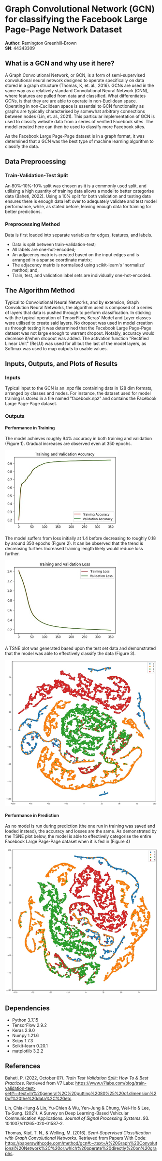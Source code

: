 # Graph Convolutional Network (GCN) for  classifying the Facebook Large Page-Page Network Dataset

**Author**: Remington Greenhill-Brown  
**SN**: 44343309
## What is a GCN and why use it here?
A Graph Convolutional Network, or GCN, is a form of semi-supervised convolutional neural network designed to operate specifically on data stored in a graph structure (Thomas, K, et. al., 2016). GCNs are used in the same way as a relatively standard Convolutional Neural Network (CNN), where features are pulled from data and classified. What differentiates GCNs, is that they are are able to operate in non-Euclidean space. Operating in non-Euclidean space is essential to GCN functionality as graphs are typically characterised by somewhat arbitrary connections between nodes (Lin, et. al., 2021). This particular implementation of GCN is used to classify website data from a series of verified Facebook sites. The model created here can then be used to classify more Facebook sites. 

As the Facebook Large Page-Page dataset is in a graph format, it was determined that a GCN was the best type of machine learning algorithm to classify the data. 
## Data Preprocessing
### Train-Validation-Test Split
An 80%-10%-10% split was chosen as it is a commonly used split, and utilising a high quantity of training data allows a model to better categorise data (Baheti, 2022). Using a 10% split for both validation and testing data ensures there is enough data left over to adequately validate and test model performance, while, as stated before, leaving enough data for training for 
better predictions.
### Preprocessing Method
Data is first loaded into separate variables for edges, features, and labels. 
* Data is split between train-validation-test;
* All labels are one-hot-encoded;
* An adjacency matrix is created based on the input edges and is arranged in a spar.se coordinate matrix;
* The adjacency matrix is normalised using scikit-learn's 'normalize' method; and,
* Train, test, and validation label sets are individually one-hot-encoded.

## The Algorithm Method
Typical to Convolutional Neural Networks, and by extension, Graph Convolution Neural Networks, the algorithm used is composed of a series of layers that data is pushed through to perform classification. In sticking with the typical operation of TensorFlow, Keras' Model and Layer classes were utilised to create said layers. No dropout was used in model creation as through testing it was determined that the Facebook Large Page-Page dataset was not large enough to warrant dropout. Notably, accuracy would decrease if/when dropout was added. The activation function "Rectified Linear Unit" (ReLU) was used for all but the last of the model layers, as Softmax was used to map outputs to usable values.

## Inputs, Outputs, and Plots of Results
### Inputs
Typical input to the GCN is an .npz file containing data in 128 dim formats, arranged by classes and nodes. For instance, the dataset used for model training is stored in a file named "facebook.npz" and contains the Facebook Large Page-Page dataset.

### Outputs
#### Performance in Training
The model achieves roughly 94% accuracy in both training and validation (Figure 1). Gradual increases are observed even at 350 epochs. 

![Accuracy Plot](images/acc.jpg)

The model suffers from loss initially at 1.4 before decreasing to roughly 0.18 by around 350 epochs (Figure 2). It can be observed that the trend is decreasing further. Increased training length likely would reduce loss further.

![Loss Plot](images/loss.jpg)

A TSNE plot was generated based upon the test set data and demonstrated that the model was able to effectively classify the data (Figure 3).

![Training TSNE](images/trainingTsne.jpg)
#### Performance in Prediction
As no model is run during prediction (the one run in training was saved and loaded instead), the accuracy and losses are the same. As demonstrated by the TSNE plot below, the model is able to effectively categorise the entire Facebook Large Page-Page dataset when it is fed in (Figure 4)

![Prediction TSNE](images/predictTsne.jpg)

## Dependencies 
* Python 3.7.15
* TensorFlow 2.9.2
* Keras 2.9.0
* Numpy 1.21.6
* Scipy 1.7.3
* Scikit-learn 0.20.1
* matplotlib 3.2.2
## References
Baheti, P. (2022, October 07). _Train Test Validation Split: How To & Best Practices_. Retrieved from V7 Labs: https://www.v7labs.com/blog/train-validation-test-set#:~:text=In%20general%2C%20putting%2080%25%20of,dimension%20of%20the%20data%2C%20etc.

Lin, Chia-Hung & Lin, Yu-Chien & Wu, Yen-Jung & Chung, Wei-Ho & Lee, Ta-Sung. (2021). A Survey on Deep Learning-Based Vehicular Communication Applications. _Journal of Signal Processing Systems_. 93. 10.1007/s11265-020-01587-2. 

Thomas, Kipf, T. N., & Welling, M. (2016). _Semi-Supervised Classification with Graph Convolutional Networks_. Retrieved from Papers With Code: https://paperswithcode.com/method/gcn#:~:text=A%20Graph%20Convolutional%20Network%2C%20or,which%20operate%20directly%20on%20graphs.
